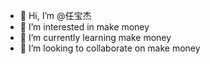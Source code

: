 - 👋 Hi, I’m @任宝杰
- 👀 I’m interested in make money
- 🌱 I’m currently learning make money
- 💞️ I’m looking to collaborate on make money
